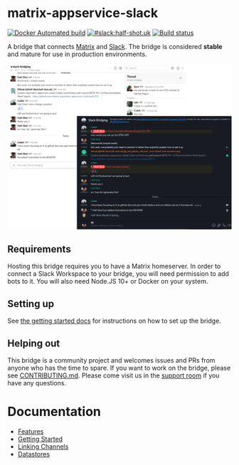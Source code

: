 # matrix-appservice-slack

[![Docker Automated build](https://img.shields.io/docker/cloud/build/matrixdotorg/matrix-appservice-slack.svg)](https://hub.docker.com/r/matrixdotorg/matrix-appservice-slack)
[![#slack:half-shot.uk](https://img.shields.io/matrix/slack:half-shot.uk.svg?server_fqdn=matrix.half-shot.uk&label=%23slack:half-shot.uk&logo=matrix)](https://matrix.to/#/#slack:half-shot.uk)
[![Build status](https://badge.buildkite.com/ebc25cba3c68c0e44db887be63fa28c4e337e115241c52cb74.svg)](https://buildkite.com/matrix-dot-org/matrix-appservice-slack)

A bridge that connects [Matrix](https://matrix.org) and [Slack](https://slack.com). 
The bridge is considered **stable** and mature for use in production
environments.

![Screenshot](screenshot.png)

## Requirements

Hosting this bridge requires you to have a Matrix homeserver. In order to
connect a Slack Workspace to your bridge, you will need permission to add bots
to it. You will also need Node.JS 10+ or Docker on your system.

## Setting up

See [the getting started docs](./docs/getting_started.md) for instructions on how
to set up the bridge.

## Helping out

This bridge is a community project and welcomes issues and PRs from anyone who
has the time to spare. If you want to work on the bridge, please see
[CONTRIBUTING.md](https://github.com/matrix-org/matrix-appservice-slack/blob/develop/CONTRIBUTING.md).
Please come visit us in the 
[support room](https://matrix.to/#/#matrix_appservice_slack:cadair.com/) if you
have any questions.

# Documentation

- [Features](./docs/features)
- [Getting Started](./docs/getting_started)
- [Linking Channels](./docs/link_channels)
- [Datastores](./docs/datastores)
